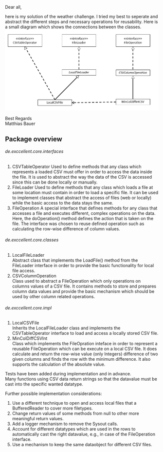 Dear all,

here is my solution of the weather challenge. 
I tried my best to seperate and abstract the different steps and necessary operations for reusability.
Here is a small diagram which shows the connections between the classes.
<img src="Diagram.png" alt="Diagram" class="inline"/>


Best Regards  
Matthias Bauer

## Package overview

###### de.exccellent.core.interfaces
1. CSVTableOperator
Used to define methods that any class which represents a loaded CSV must offer in order to access the data inside the file.
It is used to abstract the way the data of the CSV is accessed since this can be done locally or manually.
2. FileLoader 
Used to define methods that any class which loads a file at some location must contain in order to load a specific file.
It can be used to implement classes that abstract the access of files (web or locally) while the basic access to the data stays the same.
3. FileOperation
A special interface that defines methods for any class that accesses a file and executes different, complex operations on the data. Here, the doOperation() method defines the action that is taken on the file. The interface was chosen to reuse defined operation such as calculating the row-wise difference of column values.

###### de.exccellent.core.classes              
1. LocalFileLoader  
Abstract class that implements the LoadFile() method from the FileLoader interface in order to provide the basic functionality for local file access. 
2. CSVColumnOperation  
Class used to abstract a FileOperation which only operations on columns values of a CSV file.
It contains methods to store and prepares column data values and provide the basic mechanism which should be used by other column related operations.

###### de.exccellent.core.impl 
1. LocalCSVFile  
Inherits the LocalFileLoader class and implements the CSVTableOperator interface to load and access a locally stored CSV file.
2. MinColDiffCSVInt  
Class which implements the FileOpration inteface in order to represent a reusable FileOperation which can be execute on a local CSV file. It does calculate and return the row-wise value (only Integers) difference of two given columns  and finds the row with the minimum difference. It also supports the calculation of the absolute value.  

Tests have been added during implementation and in advance.  
Many functions using CSV data return strings so that the datavalue must be cast into the specific wanted datatype.

Further possible implementation considerations:  
1. Use a different technique to open and access local files that a BufferedReader to cover more filetypes.
2. Change return values of some methods from null to other more meaningful return values.
3. Add a logger mechanism to remove the Sysout calls.
4. Account for different datatypes which are used in the rows to automatically cast the right datavalue, e.g., in case of the FileOperation interface.
5. Use a mechanism to keep the same dataobject for different CSV files.
